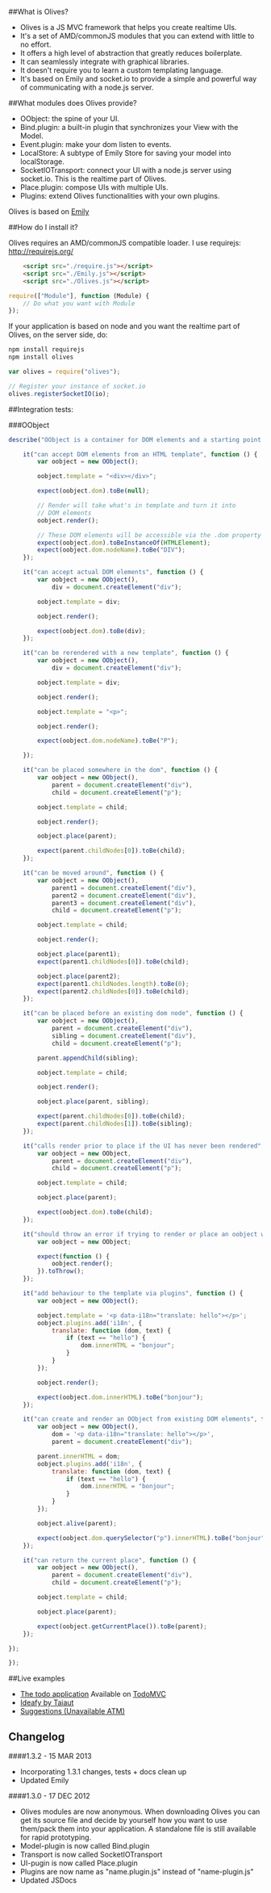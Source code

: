 ##What is Olives?

 * Olives is a JS MVC framework that helps you create realtime UIs.
 * It's a set of AMD/commonJS modules that you can extend with little to no effort.
 * It offers a high level of abstraction that greatly reduces boilerplate.
 * It can seamlessly integrate with graphical libraries.
 * It doesn't require you to learn a custom templating language.
 * It's based on Emily and socket.io to provide a simple and powerful way of communicating with a node.js server.

##What modules does Olives provide?

 * OObject: the spine of your UI.
 * Bind.plugin: a built-in plugin that synchronizes your View with the Model.
 * Event.plugin: make your dom listen to events.
 * LocalStore: A subtype of Emily Store for saving your model into localStorage.
 * SocketIOTransport: connect your UI with a node.js server using socket.io. This is the realtime part of Olives.
 * Place.plugin: compose UIs with multiple UIs.
 * Plugins: extend Olives functionalities with your own plugins.

Olives is based on [Emily](https://github.com/flams/emily)

##How do I install it?

Olives requires an AMD/commonJS compatible loader. I use requirejs: http://requirejs.org/

```html
	<script src="./require.js"></script>
	<script src="./Emily.js"></script>
	<script src="./Olives.js"></script>
```

```js
require(["Module"], function (Module) {
	// Do what you want with Module
});
```

If your application is based on node and you want the realtime part of Olives, on the server side, do:

```bash
npm install requirejs
npm install olives
```

```js
var olives = require("olives");

// Register your instance of socket.io
olives.registerSocketIO(io);
```

##Integration tests:

###OObject

```js
describe("OObject is a container for DOM elements and a starting point for adding it behaviour", function () {

	it("can accept DOM elements from an HTML template", function () {
		var oobject = new OObject();

		oobject.template = "<div></div>";

		expect(oobject.dom).toBe(null);

		// Render will take what's in template and turn it into
		// DOM elements
		oobject.render();

		// These DOM elements will be accessible via the .dom property
		expect(oobject.dom).toBeInstanceOf(HTMLElement);
		expect(oobject.dom.nodeName).toBe("DIV");
	});

	it("can accept actual DOM elements", function () {
		var oobject = new OObject(),
			div = document.createElement("div");

		oobject.template = div;

		oobject.render();

		expect(oobject.dom).toBe(div);
	});

	it("can be rerendered with a new template", function () {
		var oobject = new OObject(),
			div = document.createElement("div");

		oobject.template = div;

		oobject.render();

		oobject.template = "<p>";

		oobject.render();

		expect(oobject.dom.nodeName).toBe("P");

	});

	it("can be placed somewhere in the dom", function () {
		var oobject = new OObject(),
			parent = document.createElement("div"),
			child = document.createElement("p");

		oobject.template = child;

		oobject.render();

		oobject.place(parent);

		expect(parent.childNodes[0]).toBe(child);
	});

	it("can be moved around", function () {
		var oobject = new OObject(),
			parent1 = document.createElement("div"),
			parent2 = document.createElement("div"),
			parent3 = document.createElement("div"),
			child = document.createElement("p");

		oobject.template = child;

		oobject.render();

		oobject.place(parent1);
		expect(parent1.childNodes[0]).toBe(child);

		oobject.place(parent2);
		expect(parent1.childNodes.length).toBe(0);
		expect(parent2.childNodes[0]).toBe(child);
	});

	it("can be placed before an existing dom node", function () {
		var oobject = new OObject(),
			parent = document.createElement("div"),
			sibling = document.createElement("div"),
			child = document.createElement("p");

		parent.appendChild(sibling);

		oobject.template = child;

		oobject.render();

		oobject.place(parent, sibling);

		expect(parent.childNodes[0]).toBe(child);
		expect(parent.childNodes[1]).toBe(sibling);
	});

	it("calls render prior to place if the UI has never been rendered", function () {
		var oobject = new OObject,
			parent = document.createElement("div"),
			child = document.createElement("p");

		oobject.template = child;

		oobject.place(parent);

		expect(oobject.dom).toBe(child);
	});

	it("should throw an error if trying to render or place an oobject without specifying a template", function () {
		var oobject = new OObject;

		expect(function () {
			oobject.render();
		}).toThrow();
	});

	it("add behaviour to the template via plugins", function () {
		var oobject = new OObject();

		oobject.template = '<p data-i18n="translate: hello"></p>';
		oobject.plugins.add('i18n', {
			translate: function (dom, text) {
				if (text == "hello") {
					dom.innerHTML = "bonjour";
				}
			}
		});

		oobject.render();

		expect(oobject.dom.innerHTML).toBe("bonjour");
	});

	it("can create and render an OObject from existing DOM elements", function () {
		var oobject = new OObject(),
			dom = '<p data-i18n="translate: hello"></p>',
			parent = document.createElement("div");

		parent.innerHTML = dom;
		oobject.plugins.add('i18n', {
			translate: function (dom, text) {
				if (text == "hello") {
					dom.innerHTML = "bonjour";
				}
			}
		});

		oobject.alive(parent);

		expect(oobject.dom.querySelector("p").innerHTML).toBe("bonjour");
	});

	it("can return the current place", function () {
		var oobject = new OObject(),
			parent = document.createElement("div"),
			child = document.createElement("p");

		oobject.template = child;

		oobject.place(parent);

		expect(oobject.getCurrentPlace()).toBe(parent);
	});

});

});
```


##Live examples

* [The todo application](http://flams.github.com/olives/todo/index.html) Available on [TodoMVC](http://todomvc.com)
* [Ideafy by Taiaut](http://www.taiaut.com/taiaut.com/index.php)
* [Suggestions (Unavailable ATM)]()

## Changelog

####1.3.2 - 15 MAR 2013

* Incorporating 1.3.1 changes, tests + docs clean up
* Updated Emily

####1.3.0 - 17 DEC 2012

 * Olives modules are now anonymous. When downloading Olives you can get its source file and decide by yourself how you want to use them/pack them into your application. A standalone file is still available for rapid prototyping.
 * Model-plugin is now called Bind.plugin
 * Transport is now called SocketIOTransport
 * UI-pugin is now called Place.plugin
 * Plugins are now name as "name.plugin.js" instead of "name-plugin.js"
 * Updated JSDocs



